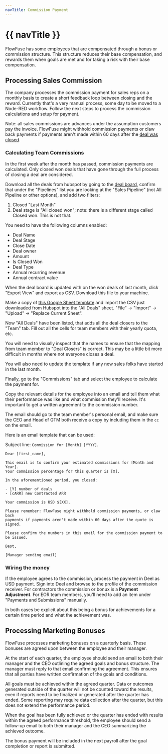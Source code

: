 ```yaml
---
navTitle: Commission Payment
---
```


# {{ navTitle }}

FlowFuse has some employees that are compensated through a bonus or commission
structure. This structure reduces their base compensation, and rewards them when
goals are met and for taking a risk with their base compensation.

## Processing Sales Commission

The company processes the commission payment for sales reps on a monthly basis
to create a short feedback loop between closing and the reward. Currently that's
a very manual process, some day to be moved to a Node-RED workflow. Follow the
next steps to process the commission calculations and setup for payment.

Note: all sales commissions are advances under the assumption customers pay the
invoice. FlowFuse might withhold commission payments or claw back payments if
payments aren't made within 60 days after the
[deal was closed](/handbook/sales/engagements/#closing-a-deal).

### Calculating Team Commissions

In the first week after the month has passed, commission payments are
calculated. Only closed won deals that have gone through the full process of
closing a deal are considered.

Download all the deals from hubspot by going to the
[deal board](https://app-eu1.hubspot.com/contacts/26586079/objects/0-3/views/all/list),
confirm that under the "Pipelines" list you are looking at the "Sales Pipeline" (not All Pipeline or other options),
and add two filters:

1. Closed "Last Month"
1. Deal stage is "All closed won"; note: there is a different stage called Closed won. This is not that.
   
You need to have the following columns enabled:
   * Deal Name
   * Deal Stage
   * Close Date
   * Deal owner
   * Amount
   * Is Closed Won
   * Deal Type
   * Annual recurring revenue
   * Annual contract value

When the deal board is updated with on the won deals of last month, 
click "Export View" and export as CSV. Download this file
to your machine.

Make a copy of
[this Google Sheet template](https://docs.google.com/spreadsheets/d/1fBq4g4W26M3k-uUOg5p4D2mYUyBPP8EbdtPLwuQ5RPI/)
and import the CSV just downloaded from Hubspot into the "All Deals" sheet.
"File" -> "Import" -> "Upload" -> "Replace Current Sheet".

Now "All Deals" have been listed, that adds all the deal closers to the "Team"
tab. Fill out all the cells for team members with their yearly quota, etc.

You will need to visually inspect that the names to ensure that the mapping 
from team member to "Deal Closers" is correct. This may be a little bit more
difficult in months where not everyone closes a deal.

You will also need to update the template if any new sales folks have started
in the last month.

Finally, go to the "Commissions" tab and select the employee to calculate the
payment for.

Copy the relevant details for the employee into an email and tell them what
their performance was like and what commission they'll receive. It's important
to get a written agreement to the commission number. 

The email should go to the team member's personal email, and make sure the CEO
and Head of GTM both receive a copy by including them in the `cc` on the email. 

Here is an email template that can be used:

Subject line: `Commission for [Month] [YYYY]`.

```
Dear [first_name],

This email is to confirm your estimated commissions for [Month and Year]. 
Your commission percentage for this quarter is [X]. 

In the aforementioned period, you closed:

- [Y] number of deals
- [cARR] new Contracted ARR

Your commission is USD $[XX].

Please remember: FlowFuse might withhold commission payments, or claw back
payments if payments aren't made within 60 days after the quote is signed.

Please confirm the numbers in this email for the commission payment to be issued.

Best,

[Manager sending email]
```

### Wiring the money

If the employee agrees to the commission, process the payment in Deel as USD payment.
Sign into Deel and browse to the profile of the commission receiver. For contractors
the commission or bonux is a **Payment Adjustment**. For EOR team members, you'll
need to add an item under "Payments and Submissions" manually.

In both cases be explicit about this being a bonus for achievements for a certain 
time period and what the achievement was.


## Processing Marketing Bonuses

FlowFuse processes marketing bonuses on a quarterly basis. These bonuses are agreed upon between the employee and their manager.

At the start of each quarter, the employee should send an email to both their manager and the CEO outlining the agreed goals and bonus structure. The manager must reply to that email confirming the agreement. This ensures that all parties have written confirmation of the goals and conditions.

All goals must be achieved within the agreed quarter. Data or outcomes generated outside of the quarter will not be counted toward the results, even if reports need to be finalized or generated after the quarter has ended. Some reporting may require data collection after the quarter, but this does not extend the performance period.

When the goal has been fully achieved or the quarter has ended with results within the agreed performance threshold, the employee should send a follow-up email to both their manager and the CEO summarizing the achieved outcome.

The bonus payment will be included in the next payroll after the goal completion or report is submitted.